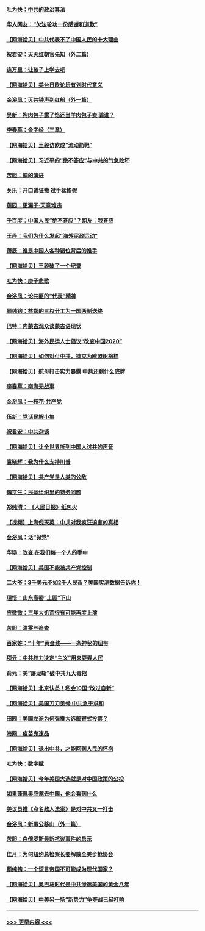 #### [吐为快：中共的政治算法](../pages/nsc993/n12390506.md?t=09091251) 
#### [华人网友：“欠法轮功一份感谢和道歉”](../pages/nsc993/n12390098.md?t=09091251) 
#### [【网海拾贝】中共代表不了中国人民的十大理由](../pages/nsc993/n12388155.md?t=09091251) 
#### [祝君安：天灭红朝官先知（外二篇）](../pages/nsc993/n12387957.md?t=09091251) 
#### [连万里：让孩子上学去吧](../pages/nsc993/n12385309.md?t=09091251) 
#### [【网海拾贝】美台日欧论坛有划时代意义](../pages/nsc993/n12385232.md?t=09091251) 
#### [金浴凤：灭共钟声到红船（外一篇）](../pages/nsc993/n12385154.md?t=09091251) 
#### [吴新：狗肉包子露了馅还当羊肉包子卖 骗谁？](../pages/nsc993/n12385133.md?t=09091251) 
#### [李春草：金字经（三章）](../pages/nsc993/n12383691.md?t=09091251) 
#### [【网海拾贝】王毅访欧成“流动箭靶”](../pages/nsc993/n12383338.md?t=09091251) 
#### [【网海拾贝】习近平的“绝不答应”与中共的气急败坏](../pages/nsc993/n12382819.md?t=09091251) 
#### [苦胆：摘的演进](../pages/nsc993/n12382619.md?t=09091251) 
#### [关乐：开口谎狂撒 过手猛掺假](../pages/nsc993/n12382604.md?t=09091251) 
#### [莲园：更漏子‧天意难违](../pages/nsc993/n12382598.md?t=09091251) 
#### [千百度：中国人民“绝不答应”？网友：我答应](../pages/nsc993/n12382024.md?t=09091251) 
#### [王丹：我们为什么发起“海外宪政运动”](../pages/nsc993/n12380286.md?t=09091251) 
#### [萧辰：谁是中国人各种错位背后的推手](../pages/nsc993/n12379800.md?t=09091251) 
#### [【网海拾贝】王毅破了一个纪录](../pages/nsc993/n12379251.md?t=09091251) 
#### [吐为快：庚子悲歌](../pages/nsc993/n12378821.md?t=09091251) 
#### [金浴凤：论共匪的“代表”精神](../pages/nsc993/n12377546.md?t=09091251) 
#### [颜纯钩：林郑的三权分工为一国两制送终](../pages/nsc993/n12377306.md?t=09091251) 
#### [巴特：内蒙古观众谈蒙古语现状](../pages/nsc993/n12376923.md?t=09091251) 
#### [【网海拾贝】海外民运人士倡议“改变中国2020”](../pages/nsc993/n12376682.md?t=09091251) 
#### [【网海拾贝】如何对付中共，捷克为欧盟树榜样](../pages/nsc993/n12374209.md?t=09091251) 
#### [【网海拾贝】航母打击实力暴露 中共还剩什么底牌](../pages/nsc993/n12371825.md?t=09091251) 
#### [李春草：南海无战事](../pages/nsc993/n12371159.md?t=09091251) 
#### [金浴凤：一枝花·共产党](../pages/nsc993/n12368757.md?t=09091251) 
#### [伍新：党话民解小集](../pages/nsc993/n12366907.md?t=09091251) 
#### [祝君安：中共杂谈](../pages/nsc993/n12366076.md?t=09091251) 
#### [【网海拾贝】让全世界听到中国人讨共的声音](../pages/nsc993/n12365569.md?t=09091251) 
#### [袁晓辉：我为什么支持川普](../pages/nsc993/n12362670.md?t=09091251) 
#### [【网海拾贝】共产党是人类的公敌](../pages/nsc993/n12363182.md?t=09091251) 
#### [魏京生：民运组织里的特务问题](../pages/nsc993/n12363010.md?t=09091251) 
#### [郑纯清： 《人民日报》纸包火](../pages/nsc993/n12362706.md?t=09091251) 
#### [【视频】上海倪天英：中共对我疯狂迫害的真相](../pages/nsc993/n12356341.md?t=09091251) 
#### [金浴凤：话“保党”](../pages/nsc993/n12361867.md?t=09091251) 
#### [华旸：改变 在我们每一个人的手中](../pages/nsc993/n12361774.md?t=09091251) 
#### [【网海拾贝】美国不能被共产党控制](../pages/nsc993/n12360271.md?t=09091251) 
#### [二大爷：3千美元不如2千人民币？美国实测数据告诉你！](../pages/nsc993/n12358563.md?t=09091251) 
#### [理悟：山东高密“土匪”下山](../pages/nsc993/n12358535.md?t=09091251) 
#### [应微微：三年大饥荒很有可能再度上演](../pages/nsc993/n12358523.md?t=09091251) 
#### [苦胆：清零与追查](../pages/nsc993/n12358501.md?t=09091251) 
#### [百家姓：“十年”黄金线——一条神秘的纽带](../pages/nsc993/n12358319.md?t=09091251) 
#### [项云：中共权力决定“主义”用来耍弄人民](../pages/nsc993/n12358172.md?t=09091251) 
#### [俞元：美“屠龙斩”破中共九大毒招](../pages/nsc993/n12357822.md?t=09091251) 
#### [【网海拾贝】北京认怂！私会10国“改过自新”](../pages/nsc993/n12357784.md?t=09091251) 
#### [【网海拾贝】美国刀刀见骨 中共急于求和](../pages/nsc993/n12355511.md?t=09091251) 
#### [田园：美国左派为何强推大选邮寄式投票？](../pages/nsc993/n12352963.md?t=09091251) 
#### [海网：疫苗鬼速品](../pages/nsc993/n12354438.md?t=09091251) 
#### [【网海拾贝】退出中共，才能回到人民的怀抱](../pages/nsc993/n12352634.md?t=09091251) 
#### [吐为快：数字赋](../pages/nsc993/n12352317.md?t=09091251) 
#### [【网海拾贝】今年美国大选就是对中国政策的公投](../pages/nsc993/n12350973.md?t=09091251) 
#### [如果蓬佩奥应邀去中国，他会看到什么](../pages/nsc993/n12350945.md?t=09091251) 
#### [美议员推《点名敌人法案》是对中共又一打击](../pages/nsc993/n12350765.md?t=09091251) 
#### [金浴凤：新愚公移山（外一篇）](../pages/nsc993/n12350253.md?t=09091251) 
#### [苦胆：白俄罗斯最新抗议事件的启示](../pages/nsc993/n12349989.md?t=09091251) 
#### [佳月：为何纽约总检察长要解散全美步枪协会](../pages/nsc993/n12349939.md?t=09091251) 
#### [颜纯钩：一个谎言帝国不可能成为现代国家？](../pages/nsc993/n12349898.md?t=09091251) 
#### [【网海拾贝】奥巴马时代是中共渗透美国的黄金八年](../pages/nsc993/n12349284.md?t=09091251) 
#### [【网海拾贝】中美另一场“新势力”争夺战已经打响](../pages/nsc993/n12346998.md?t=09091251) 

----
#### [ >>> 更早内容 <<< ](../indexes/nsc993-earlier.md)
